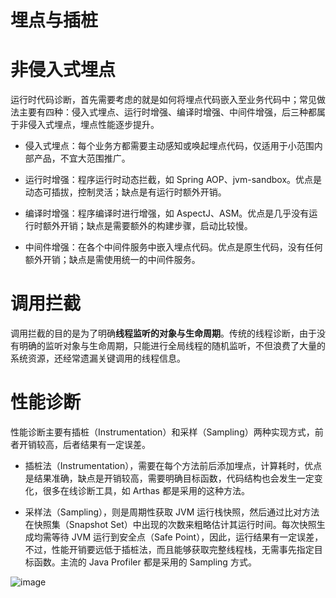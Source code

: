 # 埋点与插桩

# 非侵入式埋点

运行时代码诊断，首先需要考虑的就是如何将埋点代码嵌入至业务代码中；常见做法主要有四种：侵入式埋点、运行时增强、编译时增强、中间件增强，后三种都属于非侵入式埋点，埋点性能逐步提升。

- 侵入式埋点：每个业务方都需要主动感知或唤起埋点代码，仅适用于小范围内部产品，不宜大范围推广。

- 运行时增强：程序运行时动态拦截，如 Spring AOP、jvm-sandbox。优点是动态可插拔，控制灵活；缺点是有运行时额外开销。

- 编译时增强：程序编译时进行增强，如 AspectJ、ASM。优点是几乎没有运行时额外开销；缺点是需要额外的构建步骤，启动比较慢。

- 中间件增强：在各个中间件服务中嵌入埋点代码。优点是原生代码，没有任何额外开销；缺点是需使用统一的中间件服务。

# 调用拦截

调用拦截的目的是为了明确**线程监听的对象与生命周期**。传统的线程诊断，由于没有明确的监听对象与生命周期，只能进行全局线程的随机监听，不但浪费了大量的系统资源，还经常遗漏关键调用的线程信息。

# 性能诊断

性能诊断主要有插桩（Instrumentation）和采样（Sampling）两种实现方式，前者开销较高，后者结果有一定误差。
- 插桩法（Instrumentation），需要在每个方法前后添加埋点，计算耗时，优点是结果准确，缺点是开销较高，需要明确目标函数，代码结构也会发生一定变化，很多在线诊断工具，如 Arthas 都是采用的这种方法。

- 采样法（Sampling），则是周期性获取 JVM 运行栈快照，然后通过比对方法在快照集（Snapshot Set）中出现的次数来粗略估计其运行时间。每次快照生成均需等待 JVM 运行到安全点（Safe Point），因此，运行结果有一定误差，不过，性能开销要远低于插桩法，而且能够获取完整线程栈，无需事先指定目标函数。主流的 Java Profiler 都是采用的 Sampling 方式。

![image](https://user-images.githubusercontent.com/5803001/50535503-b95dd100-0b85-11e9-86d9-0147f3229bad.png)
